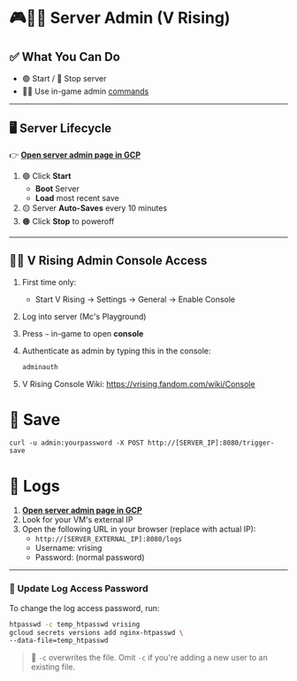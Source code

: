 # 🎮🧛‍♂️ Server Admin (V Rising)

## ✅ What You Can Do

* 🟢 Start / 🔴 Stop server
* 🧙‍♂️ Use in-game admin [commands](https://vrising.fandom.com/wiki/Console)

---

## 🖥️ Server Lifecycle

👉 [**Open server admin page in GCP**](https://console.cloud.google.com/compute/instancesDetail/zones/us-west1-b/instances/europa?project=europan-world)

1. 🟢 Click **Start**
   - **Boot** Server 
   - **Load** most recent save
2. 🟡 Server **Auto-Saves** every 10 minutes
3. 🟠 Click **Stop** to poweroff

---

## 🧙‍♂️ V Rising Admin Console Access

1. First time only:
   * Start V Rising → Settings → General → Enable Console

2. Log into server (Mc's Playground)

3. Press `~` in-game to open **console**

4. Authenticate as admin by typing this in the console:

   ```bash
   adminauth
   ```

5. V Rising Console Wiki: https://vrising.fandom.com/wiki/Console

# 💾 Save

```shell
curl -u admin:yourpassword -X POST http://[SERVER_IP]:8080/trigger-save
```

# 📜 Logs

1. [**Open server admin page in GCP**](https://console.cloud.google.com/compute/instancesDetail/zones/us-west1-b/instances/europa?project=europan-world)
2. Look for your VM's external IP
3. Open the following URL in your browser (replace with actual IP):
   - `http://[SERVER_EXTERNAL_IP]:8080/logs`
   - Username: vrising
   - Password: (normal password)

---

### 🔄 Update Log Access Password

To change the log access password, run:

```bash
htpasswd -c temp_htpasswd vrising
gcloud secrets versions add nginx-htpasswd \
--data-file=temp_htpasswd
```

> 📝 `-c` overwrites the file. Omit `-c` if you're adding a new user to an existing file.
